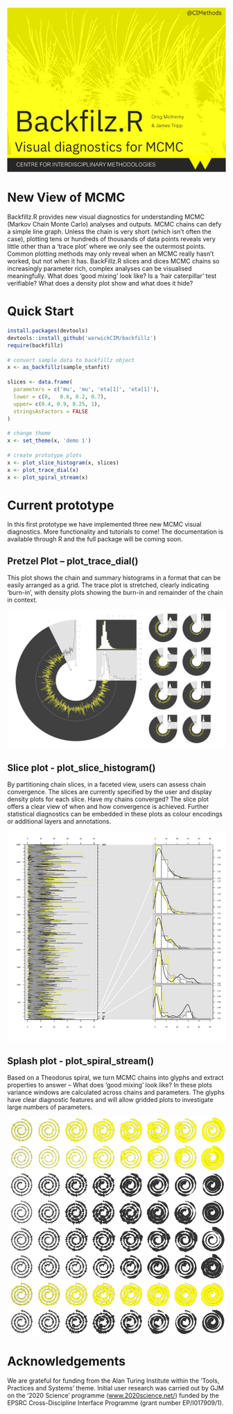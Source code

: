 ![](fig1.png)

# New View of MCMC

Backfillz.R provides new visual diagnostics for understanding MCMC (Markov Chain Monte Carlo) analyses and outputs. MCMC chains can defy a simple line graph. Unless the chain is very short (which isn’t often the case), plotting tens or hundreds of thousands of data points reveals very little other than a ‘trace plot’ where we only see the outermost points. Common plotting methods may only reveal when an MCMC really hasn’t worked, but not when it has.
BackFillz.R slices and dices MCMC chains so increasingly parameter rich, complex analyses can be visualised meaningfully. What does ‘good mixing’ look like? Is a ‘hair caterpillar’ test verifiable? What does a density plot show and what does it hide?

# Quick Start

```r
install.packages(devtools)
devtools::install_github('warwickCIM/backfillz')
require(backfillz)

# convert sample data to backfillz object
x <- as_backfillz(sample_stanfit)

slices <- data.frame(
  parameters = c('mu', 'mu', 'eta[1]', 'eta[1]'),
  lower = c(0,   0.6, 0.2, 0.7),
  upper= c(0.4, 0.9, 0.25, 1),
  stringsAsFactors = FALSE
)

# change theme
x <- set_theme(x, 'demo 1')

# create prototype plots
x <- plot_slice_histogram(x, slices)
x <- plot_trace_dial(x)
x <- plot_spiral_stream(x)
```

# Current prototype

In this first prototype we have implemented three new MCMC visual diagnostics. More functionality and tutorials to come! The documentation is available through R and the full package will be coming soon.

## Pretzel Plot – plot_trace_dial()

This plot shows the chain and summary histograms in a format that can be easily arranged as a grid. The trace plot is stretched, clearly indicating ‘burn-in’, with density plots showing the burn-in and remainder of the chain in context. 

![](fig2.png)

## Slice plot - plot_slice_histogram()

By partitioning chain slices, in a faceted view, users can assess chain convergence. The slices are currently specified by the user and display density plots for each slice. Have my chains converged? The slice plot offers a clear view of when and how convergence is achieved. Further statistical diagnostics can be embedded in these plots as colour encodings or additional layers and annotations.

![](fig3.png)

## Splash plot - plot_spiral_stream()

Based on a Theodorus spiral, we turn MCMC chains into glyphs and extract properties to answer – What does ‘good mixing’ look like? In these plots variance windows are calculated across chains and parameters. The glyphs have clear diagnostic features and will allow gridded plots to investigate large numbers of parameters.

![](fig4.png)

# Acknowledgements

We are grateful for funding from the Alan Turing Institute within the ‘Tools, Practices and Systems’ theme. Initial user research was carried out by GJM on the ‘2020 Science’ programme (www.2020science.net/) funded by the EPSRC Cross-Discipline Interface Programme (grant number EP/I017909/1).
